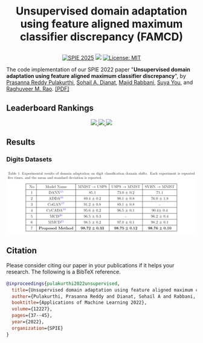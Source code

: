 # <p align="center">Unsupervised domain adaptation using feature aligned maximum classifier discrepancy (FAMCD)</p>

<p align="center">
  <a href="https://doi.org/10.1117/12.2646422"><img src="https://img.shields.io/badge/SPIE-2025-green.svg" alt="SPIE 2025"></a>
  <a href="https://paperswithcode.com/paper/unsupervised-domain-adaptation-using-feature-2"><img src="https://img.shields.io/badge/Papers%20with%20Code-FAMCD-blue"></a>
  <a href="LICENSE"><img src="https://img.shields.io/badge/License-MIT-yellow.svg" alt="License: MIT"></a>
</p>

The code implementation of our SPIE 2022 paper "**Unsupervised domain adaptation using feature aligned maximum classifier discrepancy**", by [Prasanna Reddy Pulakurthi](https://www.prasannapulakurthi.com/), [Sohail A. Dianat](https://www.rit.edu/directory/sadeee-sohail-dianat), [Majid Rabbani](https://www.rit.edu/directory/mxreee-majid-rabbani), [Suya You](https://scholar.google.com/citations?user=LkpA-L0AAAAJ&hl=en), and [Raghuveer M. Rao](https://ieeexplore.ieee.org/author/37281258600). [[PDF]](https://doi.org/10.1117/12.2646422)

## Leaderboard Rankings

<p align="center">
  <a href="https://paperswithcode.com/sota/domain-adaptation-on-usps-to-mnist?p=unsupervised-domain-adaptation-using-feature-2">
    <img src="https://img.shields.io/endpoint.svg?url=https://paperswithcode.com/badge/unsupervised-domain-adaptation-using-feature-2/domain-adaptation-on-usps-to-mnist">
  </a>
  
  <a href="https://paperswithcode.com/sota/domain-adaptation-on-mnist-to-usps?p=unsupervised-domain-adaptation-using-feature-2">
    <img src="https://img.shields.io/endpoint.svg?url=https://paperswithcode.com/badge/unsupervised-domain-adaptation-using-feature-2/domain-adaptation-on-mnist-to-usps">
  </a>
  
  <a href="https://paperswithcode.com/sota/domain-adaptation-on-svhn-to-mnist?p=unsupervised-domain-adaptation-using-feature-2">
    <img src="https://img.shields.io/endpoint.svg?url=https://paperswithcode.com/badge/unsupervised-domain-adaptation-using-feature-2/domain-adaptation-on-svhn-to-mnist">
  </a>
</p>

## Results
### Digits Datasets
<p align="center"><img src="assets/digits.png" alt="Digits Dataset Results" width="600"/></p>

## Citation
Please consider citing our paper in your publications if it helps your research. The following is a BibTeX reference.
```bibtex
@inproceedings{pulakurthi2022unsupervised,
  title={Unsupervised domain adaptation using feature aligned maximum classifier discrepancy},
  author={Pulakurthi, Prasanna Reddy and Dianat, Sohail A and Rabbani, Majid and You, Suya and Rao, Raghuveer M},
  booktitle={Applications of Machine Learning 2022},
  volume={12227},
  pages={37--45},
  year={2022},
  organization={SPIE}
}
```
